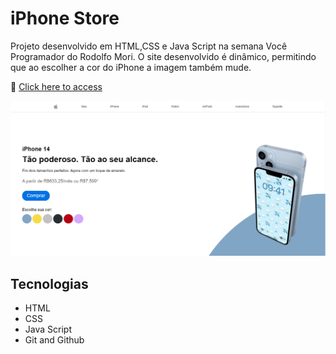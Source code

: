 # iPhone Store

Projeto desenvolvido em HTML,CSS e Java Script na semana Você Programador do Rodolfo Mori. O site desenvolvido é dinâmico, permitindo que ao escolher a cor do iPhone a imagem também mude.

🔗 [Click here to access](https://n4ju15.github.io/)

![screenshot](./images/readme.md.png)

## Tecnologias

- HTML
- CSS
- Java Script
- Git and Github
